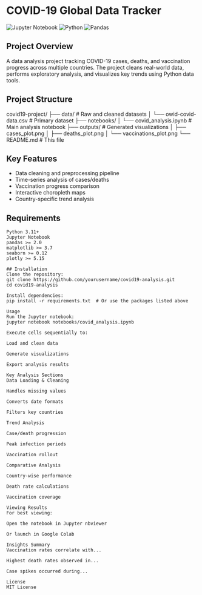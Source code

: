 # COVID-19 Global Data Tracker

![Jupyter Notebook](https://img.shields.io/badge/Jupyter-Notebook-orange)
![Python](https://img.shields.io/badge/Python-3.11-blue)
![Pandas](https://img.shields.io/badge/Pandas-2.0+-brightgreen)

## Project Overview
A data analysis project tracking COVID-19 cases, deaths, and vaccination progress across multiple countries. The project cleans real-world data, performs exploratory analysis, and visualizes key trends using Python data tools.

## Project Structure
covid19-project/
├── data/ # Raw and cleaned datasets
│ └── owid-covid-data.csv # Primary dataset
├── notebooks/
│ └── covid_analysis.ipynb # Main analysis notebook
├── outputs/ # Generated visualizations
│ ├── cases_plot.png
│ ├── deaths_plot.png
│ └── vaccinations_plot.png
└── README.md # This file


## Key Features
- Data cleaning and preprocessing pipeline
- Time-series analysis of cases/deaths
- Vaccination progress comparison
- Interactive choropleth maps
- Country-specific trend analysis

## Requirements
```text
Python 3.11+
Jupyter Notebook
pandas >= 2.0
matplotlib >= 3.7
seaborn >= 0.12
plotly >= 5.15

## Installation
Clone the repository:
git clone https://github.com/yourusername/covid19-analysis.git
cd covid19-analysis

Install dependencies:
pip install -r requirements.txt  # Or use the packages listed above

Usage
Run the Jupyter notebook:
jupyter notebook notebooks/covid_analysis.ipynb

Execute cells sequentially to:

Load and clean data

Generate visualizations

Export analysis results

Key Analysis Sections
Data Loading & Cleaning

Handles missing values

Converts date formats

Filters key countries

Trend Analysis

Case/death progression

Peak infection periods

Vaccination rollout

Comparative Analysis

Country-wise performance

Death rate calculations

Vaccination coverage

Viewing Results
For best viewing:

Open the notebook in Jupyter nbviewer

Or launch in Google Colab

Insights Summary
Vaccination rates correlate with...

Highest death rates observed in...

Case spikes occurred during...

License
MIT License
